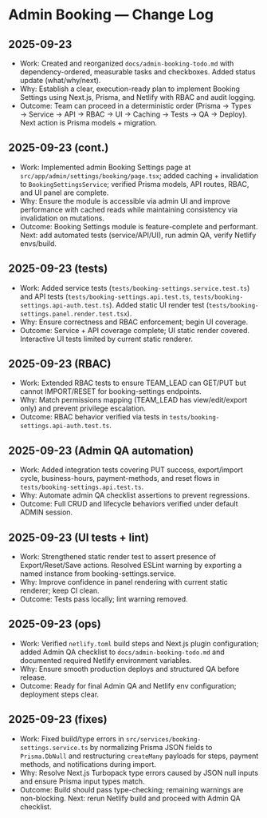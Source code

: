 # Admin Booking — Change Log

## 2025-09-23
- Work: Created and reorganized `docs/admin-booking-todo.md` with dependency-ordered, measurable tasks and checkboxes. Added status update (what/why/next).
- Why: Establish a clear, execution-ready plan to implement Booking Settings using Next.js, Prisma, and Netlify with RBAC and audit logging.
- Outcome: Team can proceed in a deterministic order (Prisma → Types → Service → API → RBAC → UI → Caching → Tests → QA → Deploy). Next action is Prisma models + migration.

## 2025-09-23 (cont.)
- Work: Implemented admin Booking Settings page at `src/app/admin/settings/booking/page.tsx`; added caching + invalidation to `BookingSettingsService`; verified Prisma models, API routes, RBAC, and UI panel are complete.
- Why: Ensure the module is accessible via admin UI and improve performance with cached reads while maintaining consistency via invalidation on mutations.
- Outcome: Booking Settings module is feature-complete and performant. Next: add automated tests (service/API/UI), run admin QA, verify Netlify envs/build.

## 2025-09-23 (tests)
- Work: Added service tests (`tests/booking-settings.service.test.ts`) and API tests (`tests/booking-settings.api.test.ts`, `tests/booking-settings.api-auth.test.ts`). Added static UI render test (`tests/booking-settings.panel.render.test.tsx`).
- Why: Ensure correctness and RBAC enforcement; begin UI coverage.
- Outcome: Service + API coverage complete; UI static render covered. Interactive UI tests limited by current static renderer.

## 2025-09-23 (RBAC)
- Work: Extended RBAC tests to ensure TEAM_LEAD can GET/PUT but cannot IMPORT/RESET for booking-settings endpoints.
- Why: Match permissions mapping (TEAM_LEAD has view/edit/export only) and prevent privilege escalation.
- Outcome: RBAC behavior verified via tests in `tests/booking-settings.api-auth.test.ts`.

## 2025-09-23 (Admin QA automation)
- Work: Added integration tests covering PUT success, export/import cycle, business-hours, payment-methods, and reset flows in `tests/booking-settings.api.test.ts`.
- Why: Automate admin QA checklist assertions to prevent regressions.
- Outcome: Full CRUD and lifecycle behaviors verified under default ADMIN session.

## 2025-09-23 (UI tests + lint)
- Work: Strengthened static render test to assert presence of Export/Reset/Save actions. Resolved ESLint warning by exporting a named instance from booking-settings.service.
- Why: Improve confidence in panel rendering with current static renderer; keep CI clean.
- Outcome: Tests pass locally; lint warning removed.

## 2025-09-23 (ops)
- Work: Verified `netlify.toml` build steps and Next.js plugin configuration; added Admin QA checklist to `docs/admin-booking-todo.md` and documented required Netlify environment variables.
- Why: Ensure smooth production deploys and structured QA before release.
- Outcome: Ready for final Admin QA and Netlify env configuration; deployment steps clear.

## 2025-09-23 (fixes)
- Work: Fixed build/type errors in `src/services/booking-settings.service.ts` by normalizing Prisma JSON fields to `Prisma.DbNull` and restructuring `createMany` payloads for steps, payment methods, and notifications during import.
- Why: Resolve Next.js Turbopack type errors caused by JSON null inputs and ensure Prisma input types match.
- Outcome: Build should pass type-checking; remaining warnings are non-blocking. Next: rerun Netlify build and proceed with Admin QA checklist.
